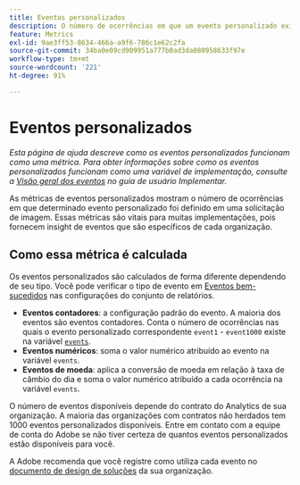 ```yaml
---
title: Eventos personalizados
description: O número de ocorrências em que um evento personalizado existe.
feature: Metrics
exl-id: 9ae3ff53-8634-466a-a9f6-786c1e62c2fa
source-git-commit: 34ba0e09cd909951a777b0ad3da080958633f97e
workflow-type: tm+mt
source-wordcount: '221'
ht-degree: 91%

---
```


# Eventos personalizados

*Esta página de ajuda descreve como os eventos personalizados funcionam como uma métrica. Para obter informações sobre como os eventos personalizados funcionam como uma variável de implementação, consulte a [Visão geral dos eventos](/help/implement/vars/page-vars/events/events-overview.md) no guia de usuário Implementar.*

As métricas de eventos personalizados mostram o número de ocorrências em que determinado evento personalizado foi definido em uma solicitação de imagem. Essas métricas são vitais para muitas implementações, pois fornecem insight de eventos que são específicos de cada organização.

## Como essa métrica é calculada

Os eventos personalizados são calculados de forma diferente dependendo de seu tipo. Você pode verificar o tipo de evento em [Eventos bem-sucedidos](/help/admin/admin/c-manage-report-suites/c-edit-report-suites/conversion-var-admin/c-success-events/success-event.md) nas configurações do conjunto de relatórios.

* **Eventos contadores**: a configuração padrão do evento. A maioria dos eventos são eventos contadores. Conta o número de ocorrências nas quais o evento personalizado correspondente `event1` - `event1000` existe na variável [`events`](/help/implement/vars/page-vars/events/events-overview.md).
* **Eventos numéricos**: soma o valor numérico atribuído ao evento na variável `events`.
* **Eventos de moeda**: aplica a conversão de moeda em relação à taxa de câmbio do dia e soma o valor numérico atribuído a cada ocorrência na variável `events`.

O número de eventos disponíveis depende do contrato do Analytics de sua organização. A maioria das organizações com contratos não herdados tem 1000 eventos personalizados disponíveis. Entre em contato com a equipe de conta do Adobe se não tiver certeza de quantos eventos personalizados estão disponíveis para você.

A Adobe recomenda que você registre como utiliza cada evento no [documento de design de soluções](/help/implement/prepare/solution-design.md) da sua organização.
